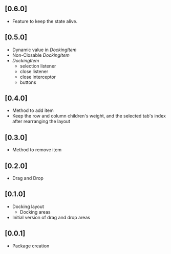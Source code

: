 ## [0.6.0]

* Feature to keep the state alive.

## [0.5.0]

* Dynamic value in *DockingItem*
* Non-Closable *DockingItem*
* *DockingItem*
  * selection listener
  * close listener
  * close interceptor
  * buttons

## [0.4.0]

* Method to add item
* Keep the row and column children's weight, and the selected tab's index after rearranging the layout

## [0.3.0]

* Method to remove item

## [0.2.0]

* Drag and Drop

## [0.1.0]

* Docking layout
  * Docking areas
* Initial version of drag and drop areas

## [0.0.1]

* Package creation